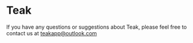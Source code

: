 # Teak
If you have any questions or suggestions about Teak, please feel free to contact us at teakapp@outlook.com
